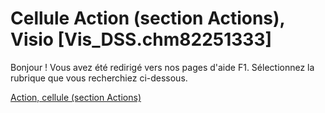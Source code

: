 
# Cellule Action (section Actions), Visio [Vis_DSS.chm82251333]

Bonjour ! Vous avez été redirigé vers nos pages d'aide F1. Sélectionnez la rubrique que vous recherchiez ci-dessous.

[Action, cellule (section Actions)](http://msdn.microsoft.com/library/435e49ee-0b51-8ce3-0589-3f0717026f4a%28Office.15%29.aspx)

